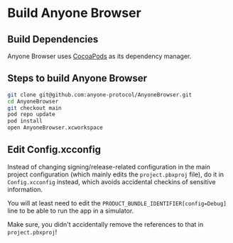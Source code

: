 # Build Anyone Browser
## Build Dependencies

Anyone Browser uses [CocoaPods](https://cocoapods.org/) as its dependency manager.


## Steps to build Anyone Browser

```bash
git clone git@github.com:anyone-protocol/AnyoneBrowser.git
cd AnyoneBrowser
git checkout main
pod repo update
pod install
open AnyoneBrowser.xcworkspace
```

## Edit Config.xcconfig

Instead of changing signing/release-related configuration in the main project configuration 
(which mainly edits the `project.pbxproj` file), do it in `Config.xcconfig` instead, which avoids
accidental checkins of sensitive information.

You will at least need to edit the `PRODUCT_BUNDLE_IDENTIFIER[config=Debug]` line to be able to run
the app in a simulator. 

Make sure, you didn't accidentally remove the references to that in `project.pbxproj`!
